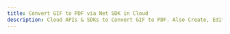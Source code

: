 ---title: Convert GIF to PDF via Net SDK in Clouddescription: Cloud APIs & SDKs to Convert GIF to PDF. Also Create, Edit & Render Microsoft Word & OpenOffice documents in the Cloud.---